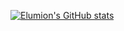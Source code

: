 [![Elumion's GitHub stats](https://github-readme-stats.vercel.app/api?username=elumion&theme=merko)](https://github.com/anuraghazra/github-readme-stats)
